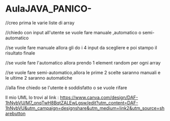 # AulaJAVA_PANICO-

//creo prima le varie liste di array

   //chiedo con input all'utente se vuole fare manuale ,automatico o semi-automatico

   //se vuole fare manuale allora gli do i 4 input da scegliere e poi stampo il risultato finale

   //se vuole fare l'automatico allora prendo 1 element random per ogni array

   //se vuole fare semi-automatico,allora le prime 2 scelte saranno manuali e le ultime 2 saranno automatiche

   //alla fine chiedo se l'utente è soddisfatto o se vuole rifare


Il mio UML lo trovi al link : https://www.canva.com/design/DAF-1hNybVU/M7_onqTwH8BqtZALEwLgsw/edit?utm_content=DAF-1hNybVU&utm_campaign=designshare&utm_medium=link2&utm_source=sharebutton
